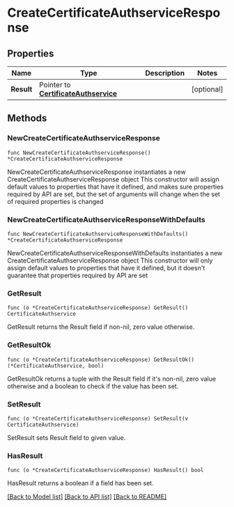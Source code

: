 # CreateCertificateAuthserviceResponse

## Properties

Name | Type | Description | Notes
------------ | ------------- | ------------- | -------------
**Result** | Pointer to [**CertificateAuthservice**](CertificateAuthservice.md) |  | [optional] 

## Methods

### NewCreateCertificateAuthserviceResponse

`func NewCreateCertificateAuthserviceResponse() *CreateCertificateAuthserviceResponse`

NewCreateCertificateAuthserviceResponse instantiates a new CreateCertificateAuthserviceResponse object
This constructor will assign default values to properties that have it defined,
and makes sure properties required by API are set, but the set of arguments
will change when the set of required properties is changed

### NewCreateCertificateAuthserviceResponseWithDefaults

`func NewCreateCertificateAuthserviceResponseWithDefaults() *CreateCertificateAuthserviceResponse`

NewCreateCertificateAuthserviceResponseWithDefaults instantiates a new CreateCertificateAuthserviceResponse object
This constructor will only assign default values to properties that have it defined,
but it doesn't guarantee that properties required by API are set

### GetResult

`func (o *CreateCertificateAuthserviceResponse) GetResult() CertificateAuthservice`

GetResult returns the Result field if non-nil, zero value otherwise.

### GetResultOk

`func (o *CreateCertificateAuthserviceResponse) GetResultOk() (*CertificateAuthservice, bool)`

GetResultOk returns a tuple with the Result field if it's non-nil, zero value otherwise
and a boolean to check if the value has been set.

### SetResult

`func (o *CreateCertificateAuthserviceResponse) SetResult(v CertificateAuthservice)`

SetResult sets Result field to given value.

### HasResult

`func (o *CreateCertificateAuthserviceResponse) HasResult() bool`

HasResult returns a boolean if a field has been set.


[[Back to Model list]](../README.md#documentation-for-models) [[Back to API list]](../README.md#documentation-for-api-endpoints) [[Back to README]](../README.md)


